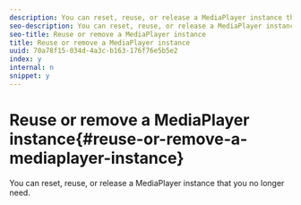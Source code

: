 ```yaml
---
description: You can reset, reuse, or release a MediaPlayer instance that you no longer need.
seo-description: You can reset, reuse, or release a MediaPlayer instance that you no longer need.
seo-title: Reuse or remove a MediaPlayer instance
title: Reuse or remove a MediaPlayer instance
uuid: 70a78f15-034d-4a3c-b163-176f76e5b5e2
index: y
internal: n
snippet: y
---
```


# Reuse or remove a MediaPlayer instance{#reuse-or-remove-a-mediaplayer-instance}

You can reset, reuse, or release a MediaPlayer instance that you no longer need.

